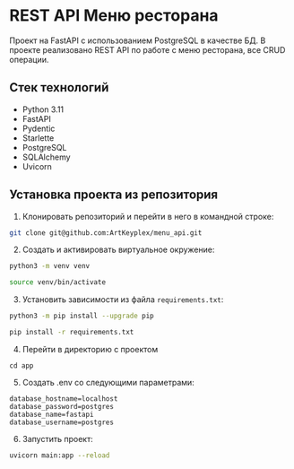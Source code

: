 
#  REST API Меню ресторана

Проект на FastAPI с использованием PostgreSQL в качестве БД.
В проекте реализовано REST API по работе с меню ресторана, все CRUD операции.


Стек технологий
----------
* Python 3.11
* FastAPI 
* Pydentic
* Starlette
* PostgreSQL
* SQLAlchemy
* Uvicorn

Установка проекта из репозитория
----------

1. Клонировать репозиторий и перейти в него в командной строке:
```bash
git clone git@github.com:ArtKeyplex/menu_api.git

```
2. Cоздать и активировать виртуальное окружение:
```bash
python3 -m venv venv

source venv/bin/activate
```
3. Установить зависимости из файла ```requirements.txt```:
```bash
python3 -m pip install --upgrade pip

pip install -r requirements.txt

```
4. Перейти в директорию с проектом
```
cd app
```
5. Создать .env со следующими параметрами:
```
database_hostname=localhost
database_password=postgres
database_name=fastapi
database_username=postgres
```
6. Запустить проект:
```bash
uvicorn main:app --reload
```
